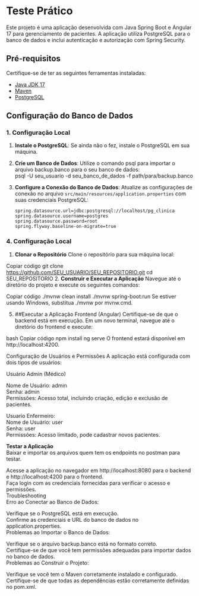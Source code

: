 # Teste Prático

Este projeto é uma aplicação desenvolvida com Java Spring Boot e Angular 17 para gerenciamento de pacientes. A aplicação utiliza PostgreSQL para o banco de dados e inclui autenticação e autorização com Spring Security.

## Pré-requisitos

Certifique-se de ter as seguintes ferramentas instaladas:

- [Java JDK 17](https://www.oracle.com/java/technologies/javase-jdk17-downloads.html)
- [Maven](https://maven.apache.org/download.cgi)
- [PostgreSQL](https://www.postgresql.org/download/)

## Configuração do Banco de Dados

### 1. Configuração Local

1. **Instale o PostgreSQL**: Se ainda não o fez, instale o PostgreSQL em sua máquina.
   
2. **Crie um Banco de Dados**: Utilize o comando psql para importar o arquivo backup.banco para o seu banco de dados:<br>
psql -U seu_usuario -d seu_banco_de_dados -f path/para/backup.banco


3. **Configure a Conexão do Banco de Dados**: Atualize as configurações de conexão no arquivo `src/main/resources/application.properties` com suas credenciais PostgreSQL:

   ```properties
   spring.datasource.url=jdbc:postgresql://localhost/pg_clinica
   spring.datasource.username=postgres
   spring.datasource.password=root
   spring.flyway.baseline-on-migrate=true

### 4. Configuração Local
1. **Clonar o Repositório**
Clone o repositório para sua máquina local:


Copiar código
git clone https://github.com/SEU_USUARIO/SEU_REPOSITORIO.git
cd SEU_REPOSITORIO
2. **Construir e Executar a Aplicação**
Navegue até o diretório do projeto e execute os seguintes comandos:


Copiar código
./mvnw clean install
./mvnw spring-boot:run
Se estiver usando Windows, substitua ./mvnw por mvnw.cmd.

5. ##Executar a Aplicação Frontend (Angular)
Certifique-se de que o backend está em execução. Em um novo terminal, navegue até o diretório do frontend e execute:

bash
Copiar código
npm install
ng serve
O frontend estará disponível em http://localhost:4200.

Configuração de Usuários e Permissões
A aplicação está configurada com dois tipos de usuários:

Usuário Admin (Médico)<br>

Nome de Usuário: admin<br>
Senha: admin<br>
Permissões: Acesso total, incluindo criação, edição e exclusão de pacientes.<br>

Usuario Enfermeiro:<br>
Nome de Usuário: user<br>
Senha: user<br>
Permissões: Acesso limitado, pode cadastrar novos pacientes.<br>

**Testar a Aplicação**<br>
Baixar e importar os arquivos quem tem os endpoints no postman para testar.<br>

Acesse a aplicação no navegador em http://localhost:8080 para o backend e http://localhost:4200 para o frontend.<br>
Faça login com as credenciais fornecidas para verificar o acesso e permissões.<br>
Troubleshooting<br>
Erro ao Conectar ao Banco de Dados:<br>

Verifique se o PostgreSQL está em execução.<br>
Confirme as credenciais e URL do banco de dados no application.properties.<br>
Problemas ao Importar o Banco de Dados:<br>

Verifique se o arquivo backup.banco está no formato correto.<br>
Certifique-se de que você tem permissões adequadas para importar dados no banco de dados.<br>
Problemas ao Construir o Projeto:<br>

Verifique se você tem o Maven corretamente instalado e configurado.
Certifique-se de que todas as dependências estão corretamente definidas no pom.xml.
   
